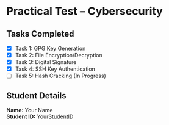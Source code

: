 # Practical Test – Cybersecurity

## Tasks Completed
- [x] Task 1: GPG Key Generation
- [x] Task 2: File Encryption/Decryption
- [x] Task 3: Digital Signature
- [x] Task 4: SSH Key Authentication
- [ ] Task 5: Hash Cracking (In Progress)

## Student Details
**Name:** Your Name  
**Student ID:** YourStudentID
